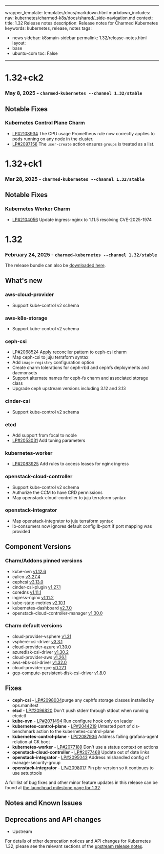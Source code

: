 
---
wrapper_template: templates/docs/markdown.html
markdown_includes:
  nav: kubernetes/charmed-k8s/docs/shared/_side-navigation.md
context:
  title: 1.32 Release notes
  description: Release notes for Charmed Kubernetes
keywords: kubernetes, release, notes
tags:
  - news
sidebar: k8smain-sidebar
permalink: 1.32/release-notes.html
layout:
  - base
  - ubuntu-com
toc: False
---

# 1.32+ck2

### May 8, 2025 - `charmed-kubernetes --channel 1.32/stable`

## Notable Fixes

### Kubernetes Control Plane Charm
* [LP#2108934](https://bugs.launchpad.net/charm-kubernetes-master/+bug/2108934) The CPU usage Prometheus rule now correctly applies to pods running on any node in the cluster.
* [LP#2097158](https://bugs.launchpad.net/charm-kubernetes-master/+bug/2097158) The `user-create` action ensures `groups` is treated as a list.

# 1.32+ck1

### Mar 28, 2025 - `charmed-kubernetes --channel 1.32/stable`

## Notable Fixes

### Kubernetes Worker Charm
* [LP#2104056](https://bugs.launchpad.net/bugs/2104056) Update ingress-nginx to 1.11.5 resolving CVE-2025-1974

# 1.32

### February 24, 2025 - `charmed-kubernetes --channel 1.32/stable`

The release bundle can also be [downloaded here](https://raw.githubusercontent.com/charmed-kubernetes/bundle/main/releases/1.32/bundle.yaml).

## What's new

### aws-cloud-provider

* Support kube-control v2 schema

### aws-k8s-storage

* Support kube-control v2 schema

### ceph-csi

* [LP#2068524](https://bugs.launchpad.net/bugs/2068524) Apply reconciler pattern to  ceph-csi charm
* Map ceph-csi to juju terraform syntax
* Add `image-registry` configuration option
* Create charm tolerations for ceph-rbd and cephfs deployments and daemonsets
* Support alternate names for ceph-fs charm and associated storage class
* Upgrade ceph upstream versions including 3.12 and 3.13

### cinder-csi

* Support kube-control v2 schema

### etcd

* Add support from focal to noble
* [LP#2053031](https://bugs.launchpad.net/charm-etcd/+bug/2053031) Add tuning parameters

### kubernetes-worker

* [LP#2083925](https://bugs.launchpad.net/charm-kubernetes-worker/+bug/2083925)
Add rules to access leases for nginx ingress

### openstack-cloud-controller

* Support kube-control v2 schema
* Authorize the CCM to have CRD permissions
* Map openstack-cloud-controller to juju terraform syntax

### openstack-integrator

* Map openstack-integrator to juju terraform syntax
* lb-consumers now ignores default config lb-port if port mapping was provided

## Component Versions

### Charm/Addons pinned versions

- kube-ovn [v1.12.6](https://github.com/charmed-kubernetes/charm-kube-ovn/blob/release_1.32/templates/kube-ovn/ovn.yaml#L103)
- calico [v3.27.4](https://github.com/charmed-kubernetes/charm-calico/blob/release_1.32/upstream/calico/version)
- cephcsi [v3.13.0](https://github.com/charmed-kubernetes/ceph-csi-operator/blob/release_1.32/upstream/cephfs/version)
- cinder-csi-plugin [v1.27.1](https://github.com/charmed-kubernetes/cinder-csi-operator/blob/release_1.32/upstream/cloud_storage/version)
- coredns [v1.11.1](https://github.com/charmed-kubernetes/charm-coredns/blob/release_1.32/metadata.yaml#L22)
- ingress-nginx [v1.11.2](https://github.com/charmed-kubernetes/charm-kubernetes-worker/blob/release_1.32/src/charm.py#L190)
- kube-state-metrics [v2.10.1](https://github.com/charmed-kubernetes/cdk-addons/blob/release-1.32/Makefile#L21)
- kubernetes-dashboard [v2.7.0](https://github.com/charmed-kubernetes/cdk-addons/blob/release-1.32/Makefile#L20)
- openstack-cloud-controller-manager [v1.30.0](https://github.com/charmed-kubernetes/openstack-cloud-controller-operator/blob/release_1.32/upstream/controller_manager/version)

### Charm default versions

- cloud-provider-vsphere [v1.31](https://github.com/charmed-kubernetes/vsphere-cloud-provider/blob/release_1.32/upstream/cloud_provider/version)
- vsphere-csi-driver [v3.3.1](https://github.com/charmed-kubernetes/vsphere-cloud-provider/blob/release_1.32/upstream/cloud_storage/version)
- cloud-provider-azure [v1.30.0](https://github.com/charmed-kubernetes/charm-azure-cloud-provider/blob/release_1.32/upstream/cloud_provider/version)
- azuredisk-csi-driver [v1.30.2](https://github.com/charmed-kubernetes/charm-azure-cloud-provider/blob/release_1.32/upstream/azure_disk/version)
- cloud-provider-aws [v1.26.1](https://github.com/charmed-kubernetes/charm-aws-cloud-provider/blob/release_1.32/upstream/cloud_provider/version)
- aws-ebs-csi-driver [v1.32.0](https://github.com/charmed-kubernetes/aws-k8s-storage/blob/release_1.32/upstream/cloud_storage/version)
- cloud-provider-gce [v0.27.1](https://github.com/charmed-kubernetes/charm-gcp-cloud-provider/blob/release_1.32/upstream/cloud_provider/version)
- gcp-compute-persistent-disk-csi-driver [v1.8.0](https://github.com/charmed-kubernetes/gcp-k8s-storage/blob/release_1.32/upstream/cloud_storage/version)

## Fixes

- **ceph-csi** - [LP#2098004](https://bugs.launchpad.net/charm-ceph-csi/+bug/2098004)purge any cephfs storage classes installed by ops.manifest
- **etcd** - [LP#2096820](https://bugs.launchpad.net/charm-etcd/+bug/2096820) Don't push stderr through stdout when running etcdctl
- **kube-ovn** - [LP#2071494](https://bugs.launchpad.net/charm-kube-ovn/+bug/2071494) Run configure hook only on leader
- **kubernetes-control-plane** - [LP#2044219](https://bugs.launchpad.net/charm-kubernetes-master/+bug/2044219)
Untested port of cis-benchmark action to the kubernetes-control-plane
- **kubernetes-control-plane** - [LP#2087936](https://bugs.launchpad.net/charm-kubernetes-master/+bug/2087936) Address failing grafana-agent relation at CK boot
- **kubernetes-worker** - [LP#2077189](https://bugs.launchpad.net/charm-kubernetes-worker/+bug/2077189) Don't use a status context on actions
- **openstack-cloud-controller** - [LP#2077468](https://bugs.launchpad.net/charm-openstack-cloud-controller/+bug/2077468)
Update out of date links
- **openstack-integrator** - [LP#2095043](https://launchpad.net/bugs/2095043) Address mishandled config of manage-security-group
- **openstack-integrator** - [LP#2098017](https://bugs.launchpad.net/charm-openstack-integrator/+bug/2098017) Pin pbr version so it continues to use setuptools

A full list of bug fixes and other minor feature updates in this release can be found
at
[the launchpad milestone page for 1.32](https://launchpad.net/charmed-kubernetes/+milestone/1.32).

## Notes and Known Issues

## Deprecations and API changes

- Upstream

For details of other deprecation notices and API changes for Kubernetes 1.32,
please see the relevant sections of the
[upstream release notes][upstream-changelog-1.32].

[upstream-changelog-1.32]: https://github.com/kubernetes/kubernetes/blob/master/CHANGELOG/CHANGELOG-1.32.md#deprecation

<!--LINKS-->

[rel]: /kubernetes/docs/release-notes
